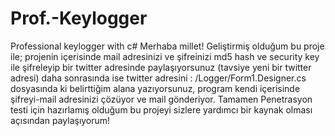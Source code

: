 # Prof.-Keylogger
Professional keylogger with c#
Merhaba millet!
Geliştirmiş olduğum bu proje ile; projenin içerisinde mail adresinizi ve şifreinizi md5 hash ve security key ile şifreleyip bir twitter adresinde paylaşıyorsunuz (tavsiye yeni bir twitter adresi) daha sonrasında ise twitter adresini : /Logger/Form1.Designer.cs dosyasında ki belirttiğim alana yazıyorsunuz, program kendi içerisinde şifreyi-mail adresinizi çözüyor ve mail gönderiyor. Tamamen Penetrasyon testi için hazırlamış olduğum bu projeyi sizlere yardımcı bir kaynak olması açısından paylaşıyorum!
